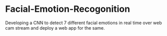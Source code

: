 # Facial-Emotion-Recogonition
Developing a CNN to detect 7 different facial emotions in real time over web cam stream and deploy a web app for the same.
